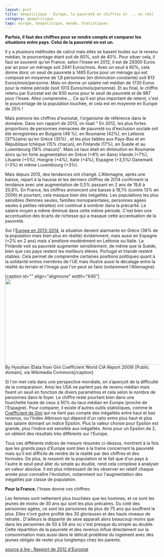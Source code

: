 ```yaml
---
layout: post
title: Géopolitique - Europe, la pauvreté en chiffres et ... en réel
category: geopolitique
tags: europe, Geopolitique, monde, Statistiques
---
```


**Parfois, il faut des chiffres pour se rendre compte et comparer les situations entre pays. Celui de la pauvreté en est un.**

Il y a plusieurs méthodes de calcul mais elles se basent toutes sur le revenu médian, le pourcentage étant soit de 60%, soit de 40%. Pour situer cela, il faut se souvenir qu'en France, selon l'Insee en 2012, il est de 29300 Euros par an pour un ménage soit 2441 Euros/mois. Avec un seuil à 60%, cela donne donc un seuil de pauvreté à 1465 Euros pour un ménage qui est composé en moyenne de 1,8 personnes (en diminution constante) soit 813 Euros/mois/personne. Mais on donne un salaire net médian de 1730 Euros pour la même période (soit 1013 Euros/mois/personne). Et au final, le chiffre retenu par Eurostat est de 930 euros pour le seuil de pauvreté et de 987 pour l'Insee. Allez comprendre.... Ce qu'il est plus important de retenir, c'est le pourcentage de la population touchée, et cela est en moyenne en Europe de 25% !

Mais prenons les chiffres d'eurostat, l'organisme de référence dans le domaine. Dans son rapport de 2013, on lisait " En 2012, les plus fortes proportions de personnes menacées de pauvreté ou d'exclusion sociale ont été enregistrées en Bulgarie (49 %), en Roumanie (42%), en Lettonie (37%)ainsi qu'en Grèce (35%) , et les plus faibles aux Pays-Bas et en République tchèque (15% chacun), en Finlande (17%), en Suède et au Luxembourg (18% chacun)". Mais ce taux était en diminution en Roumanie alors qu'en forte augmentation en Grèce (+8% en 4ans) Irlande (+7%), Lituanie (+5%), Hongrie (+4%), Italie (+4%), Espagne (+3,5%) Danemark (+3%) et même Luxembourg (+3%).

Mais depuis 2013, des tendances ont changé. L'Allemagne, après une baisse, repart à la hausse et les derniers chiffres de 2014 confirment la tendance avec une augmentation de 0,5% passant en 2 ans de 19,6 à 20,8%. En France, les chiffres annoncent une baisse à 18,1% (contre 13% en 2006) et pourtant, cela masque bien des inégalités. Les populations les plus sensibles (femmes seules, familles monoparentales, personnes agées seules à petites retraites) ont continué à sombrer dans la précarité. Le salaire moyen a même diminué dans cette même période. C'est bien une accentuation des écarts de richesse qui a masqué cette accentuation de la pauvreté.

Sur l'<a href="http://ec.europa.eu/eurostat/tgm/table.do?tab=table&amp;init=1&amp;language=en&amp;pcode=tipslc10&amp;plugin=1">Europe en 2013-2014</a>, la situation devient alarmante en Grèce (36% de la population mais bien plus en réalité) évidemment, mais aussi en Espagne (+2% en 2 ans) mais s'améliore modérément en Lettonie ou Italie. La Finlande voit sa pauvreté augmenter sensiblement, de même que la Suède, bien que ces pays restent les meilleurs élèves. Portugal et Irlande restent stables. Cela permet de comprendre certaines positions politiques quant à la solidarité entres membres de l'UE mais illustre aussi le décalage entre la réalité du terrain et l'image que l'on peut se faire (notamment l'Allemagne).

[caption id="" align="alignnone" width="640"]<img src="https://upload.wikimedia.org/wikipedia/commons/thumb/3/34/Gini_Coefficient_World_CIA_Report_2009.png/640px-Gini_Coefficient_World_CIA_Report_2009.png" alt="" width="640" height="281" /> By Hysohan (Data from Gini Coefficient World CIA Report 2009) [Public domain], via Wikimedia Commons[/caption]

Si l'on met cela dans une perspective mondiale, on s’aperçoit de la difficulté de la comparaison. Ainsi les USA ne parlent pas de revenu médian mais fixent un seuil en fonction de divers paramètres et cela selon le nombre de personnes dans le foyer. Le chiffre reste pourtant bien dans une fourchette haute de ceux à 50% du taux médian en Europe (proche de l'Espagne). Pour comparer, il existe d'autres outils statistiques, comme le <a href="https://fr.wikipedia.org/wiki/Coefficient_de_Gini">Coefficient de Gini</a> qui ne tient pas compte des inégalités entre haut et bas revenus, ou l'Index Atkinson qui dépend d'un ratio entre plus haut et plus bas salaire donnant un indice Epsilon. Plus la valeur choisie pour Epsilon est grande, plus l’indice est sensible aux inégalités. Ainsi pour un Epsilon de 2, on obtient des résultats très différents sur l'Europe.

Tous ces différents indices de mesure résumés ci-dessus, montrent à la fois que les grands pays d'Europe sont bien à la traine concernant la pauvreté mais qu'il est difficile de rendre de la réalité par des chiffres et des formules. De plus, le ressenti de la population et le fait que d'un pays à l'autre le seuil peut aller du simple au double, rend cela complexe à analyser en valeur absolue. Il est plus intéressant de les observer en relatif chaque année pour connaître l'évolution, notamment sur l'augmentation des inégalités par classe de population.

**Pour la France**, l'Insee donne ces chiffres:

Les femmes sont nettement plus touchées que les hommes, et ce sont les jeunes de moins de 30 ans qui sont les plus précaires. Du coté des personnes agées, ce sont les personnes de plus de 75 ans qui souffrent le plus. Elles n'ont guère profité des 30 glorieuses et des hauts niveaux de retraite.. D'ailleurs la disparité de sexe apparaît alors beaucoup moins que dans les personnes de 50 à 59 ans où c'est presque du simple au double. Cette répartition de la pauvreté et des revenus influe directement sur la consommation mais aussi dans le délicat problème du logement avec des jeunes obligés de rester plus longtemps chez les parents.

<a href="http://ec.europa.eu/eurostat/documents/2995521/5169055/3-05122013-AP-FR.PDF/c6dc3992-c040-4b3c-8f1f-4ccf6dc90071?version=1.0">source à lire : Rapport de 2012 d'Eurostat</a></h6>
